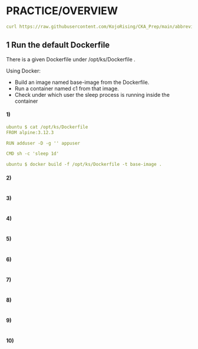 # PRACTICE/OVERVIEW
```yaml
curl https://raw.githubusercontent.com/KojoRising/CKA_Prep/main/abbreviated_alias.sh > alias.sh && source alias.sh
```

## 1 Run the default Dockerfile
There is a given Dockerfile under /opt/ks/Dockerfile .

Using Docker:
- Build an image named base-image from the Dockerfile.
- Run a container named c1 from that image.
- Check under which user the sleep process is running inside the container

#### 1)
```yaml
ubuntu $ cat /opt/ks/Dockerfile
FROM alpine:3.12.3

RUN adduser -D -g '' appuser

CMD sh -c 'sleep 1d'

ubuntu $ docker build -f /opt/ks/Dockerfile -t base-image .
```

#### 2) 
```yaml

```

#### 3)
```yaml

```

#### 4)
```yaml

```

#### 5)
```yaml

```

#### 6)
```yaml

```

#### 7)
```yaml

```

#### 8)
```yaml

```

#### 9)
```yaml

```

#### 10)
```yaml

```


